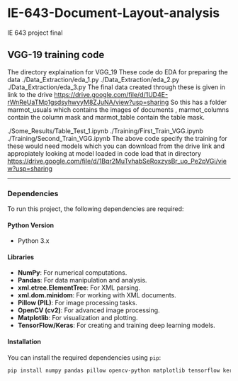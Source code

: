 # IE-643-Document-Layout-analysis
IE 643 project final
## VGG-19 training code
The directory explaination for VGG_19
These code do EDA for preparing the data 
./Data_Extraction/eda_1.py
./Data_Extraction/eda_2.py
./Data_Extraction/eda_3.py
The final data created through these is given in link to the drive
https://drive.google.com/file/d/1UD4E-rWnReUaTMp1gsdsyhwyyM8ZJuNA/view?usp=sharing
So this has a folder marmot_usuals which contains the images of documents , marmot_columns contain the column mask and marmot_table contain the table mask.

./Some_Results/Table_Test_1.ipynb
./Training/First_Train_VGG.ipynb
./Training/Second_Train_VGG.ipynb
The above code specify the training for these would need models which you can download from the drive link and appropiately looking at model loaded in code load that in directory 
https://drive.google.com/file/d/1Bqr2MuTvhabSeRoxzysBr_uo_Pe2pVGi/view?usp=sharing

---

### Dependencies

To run this project, the following dependencies are required:

#### Python Version
- Python 3.x

#### Libraries
- **NumPy**: For numerical computations.
- **Pandas**: For data manipulation and analysis.
- **xml.etree.ElementTree**: For XML parsing.
- **xml.dom.minidom**: For working with XML documents.
- **Pillow (PIL)**: For image processing tasks.
- **OpenCV (cv2)**: For advanced image processing.
- **Matplotlib**: For visualization and plotting.
- **TensorFlow/Keras**: For creating and training deep learning models.

#### Installation
You can install the required dependencies using `pip`:

```bash
pip install numpy pandas pillow opencv-python matplotlib tensorflow keras
```
